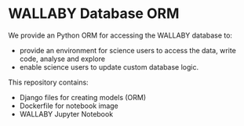 # WALLABY Database ORM

We provide an Python ORM for accessing the WALLABY database to:

* provide an environment for science users to access the data, write code, analyse and explore
* enable science users to update custom database logic.

This repository contains:

* Django files for creating models (ORM)
* Dockerfile for notebook image
* WALLABY Jupyter Notebook